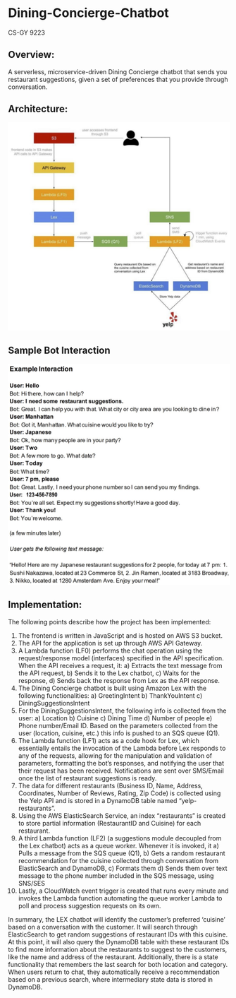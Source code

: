 # Dining-Concierge-Chatbot
CS-GY 9223

## Overview:

A serverless, microservice-driven Dining Concierge chatbot that sends you restaurant suggestions, given a set of preferences that you provide through conversation.

## Architecture:

<img width="1000" alt="Architecture diagram (1)" src="https://github.com/20af02/Dining-Concierge-Chatbot/blob/main/screenshots/architecture-diagram.jpg">


## Sample Bot Interaction

<img width="1000" alt="Sample Interaction (2)" src="https://github.com/20af02/Dining-Concierge-Chatbot/blob/main/screenshots/example-interaction.jpg">

## Implementation: 

The following points describe how the project has been implemented:
1.	The frontend is written in JavaScript and is hosted on AWS S3 bucket.
2.	The API for the application is set up through AWS API Gateway.
3.	A Lambda function (LF0) performs the chat operation using the request/response model (interfaces) specified in the API specification. When the API receives a request, it: a) Extracts the text message from the API request, b) Sends it to the Lex chatbot, c) Waits for the response, d) Sends back the response from Lex as the API response.
4.	The Dining Concierge chatbot is built using Amazon Lex with the following functionalities: a) GreetingIntent b) ThankYouIntent c) DiningSuggestionsIntent
5.	For the DiningSuggestionsIntent, the following info is collected from the user: a) Location b) Cuisine c) Dining Time d) Number of people e) Phone number/Email ID. Based on the parameters collected from the user (location, cuisine, etc.) this info is pushed to an SQS queue (Q1).
6.	The Lambda function (LF1) acts as a code hook for Lex, which essentially entails the invocation of the Lambda before Lex responds to any of the requests, allowing for the manipulation and validation of parameters, formatting the bot’s responses, and notifying the user that their request has been received. Notifications are sent over SMS/Email once the list of restaurant suggestions is ready.
7.	The data for different restaurants (Business ID, Name, Address, Coordinates, Number of Reviews, Rating, Zip Code) is collected using the Yelp API and is stored in a DynamoDB table named “yelp-restaurants”.
8.	Using the AWS ElasticSearch Service, an index “restaurants” is created to store partial information (RestaurantID and Cuisine) for each restaurant.
9.	A third Lambda function (LF2) (a suggestions module decoupled from the Lex chatbot) acts as a queue worker. Whenever it is invoked, it a) Pulls a message from the SQS queue (Q1), b) Gets a random restaurant recommendation for the cuisine collected through conversation from ElasticSearch and DynamoDB, c) Formats them d) Sends them over text message to the phone number included in the SQS message, using SNS/SES
10.	Lastly, a CloudWatch event trigger is created that runs every minute and invokes the Lambda function automating the queue worker Lambda to poll and process suggestion requests on its own.

In summary, the LEX chatbot will identify the customer’s preferred ‘cuisine’ based on a conversation with the customer. It will search through ElasticSearch to get random suggestions of restaurant IDs with this cuisine. At this point, it will also query the DynamoDB table with these restaurant IDs to find more information about the restaurants to suggest to the customers, like the name and address of the restaurant. Additionally, there is a state functionality that remembers the last search for both location and category. When users return to chat, they automatically receive a recommendation based on a previous search, where intermediary state data is stored in DynamoDB.
